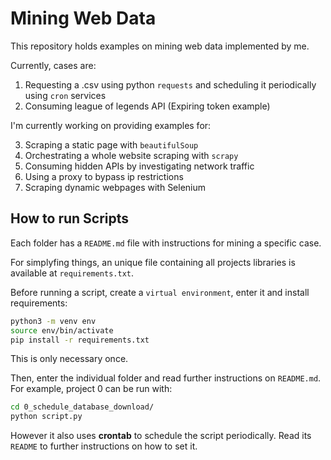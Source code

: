 # Mining Web Data
This repository holds examples on mining web data implemented by me. 

Currently, cases are: 

1. Requesting a .csv using python `requests` and scheduling it periodically using `cron` services
2. Consuming league of legends API (Expiring token example)

I'm currently working on providing examples for: 

3. Scraping a static page with `beautifulSoup`
4. Orchestrating a whole website scraping with `scrapy`
5. Consuming hidden APIs by investigating network traffic 
6. Using a proxy to bypass ip restrictions
7. Scraping dynamic webpages with Selenium

## How to run Scripts
Each folder has a `README.md` file with instructions for mining a specific case. 

For simplyfing things, an unique file containing all projects libraries is available at `requirements.txt`. 

Before running a script, create a `virtual environment`, enter it and install requirements: 

```bash
python3 -m venv env
source env/bin/activate
pip install -r requirements.txt
```

This is only necessary once.


Then, enter the individual folder and read further instructions on `README.md`. For example, project 0 can be run with: 

```bash
cd 0_schedule_database_download/
python script.py
```

However it also uses **crontab** to schedule the script periodically. Read its `README` to further instructions on how to set it. 
